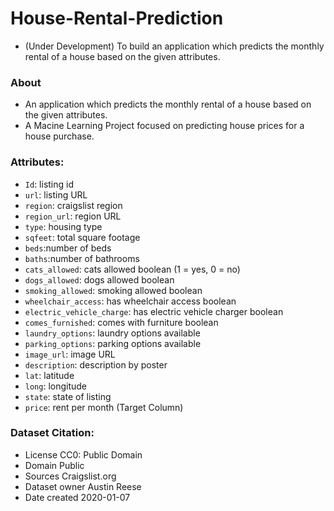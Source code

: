 # House-Rental-Prediction
* (Under Development)
To build an application which predicts the monthly rental of a house based on the given attributes.

### About
- An application which predicts the monthly rental of a house based on the given attributes.
- A Macine Learning Project focused on predicting house prices for a house purchase.


### Attributes: 
- `Id`: listing id
- `url`: listing URL
- `region`: craigslist region
- `region_url`: region URL
- `type`: housing type
- `sqfeet`: total square footage
- `beds`:number of beds
- `baths`:number of bathrooms
- `cats_allowed`: cats allowed boolean (1 = yes, 0 = no)
- `dogs_allowed`: dogs allowed boolean
- `smoking_allowed`: smoking allowed boolean
- `wheelchair_access`: has wheelchair access boolean
- `electric_vehicle_charge`: has electric vehicle charger boolean
- `comes_furnished`: comes with furniture boolean
- `laundry_options`: laundry options available
- `parking_options`: parking options available
- `image_url`: image URL
- `description`: description by poster
- `lat`: latitude
- `long`: longitude
- `state`: state of listing
- `price`: rent per month (Target Column)


### Dataset Citation:
- License	CC0: Public Domain
- Domain	Public
- Sources	Craigslist.org
- Dataset owner	Austin Reese
- Date created	2020-01-07
